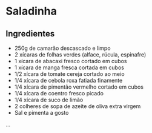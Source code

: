 # Saladinha

## Ingredientes

* 250g de camarão descascado e limpo
* 2 xícaras de folhas verdes (alface, rúcula, espinafre)
* 1 xícara de abacaxi fresco cortado em cubos
* 1 xícara de manga fresca cortada em cubos
* 1/2 xícara de tomate cereja cortado ao meio
* 1/4 xícara de cebola roxa fatiada finamente
* 1/4 xícara de pimentão vermelho cortado em cubos
* 1/4 xícara de coentro fresco picado
* 1/4 xícara de suco de limão
* 2 colheres de sopa de azeite de oliva extra virgem
* Sal e pimenta a gosto

...
